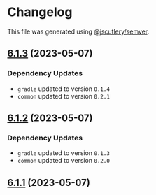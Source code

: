 # Changelog

This file was generated using [@jscutlery/semver](https://github.com/jscutlery/semver).

## [6.1.3](https://github.com/khalilou88/jnxplus/compare/nx-boot-gradle-6.1.2...nx-boot-gradle-6.1.3) (2023-05-07)

### Dependency Updates

* `gradle` updated to version `0.1.4`
* `common` updated to version `0.2.1`


## [6.1.2](https://github.com/khalilou88/jnxplus/compare/nx-boot-gradle-6.1.1...nx-boot-gradle-6.1.2) (2023-05-07)

### Dependency Updates

* `gradle` updated to version `0.1.3`
* `common` updated to version `0.2.0`


## [6.1.1](https://github.com/khalilou88/jnxplus/compare/nx-boot-gradle-6.1.0...nx-boot-gradle-6.1.1) (2023-05-07)
